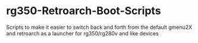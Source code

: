# rg350-Retroarch-Boot-Scripts
Scripts to make it easier to switch back and forth from the default gmenu2X and retroarch as a launcher for rg350/rg280v and like devices
